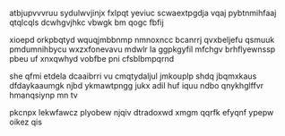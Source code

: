atbjupvvvruu sydulwvjinjx fxlpqt yeviuc scwaextpgdja vqaj pybtnmihfaaj qtqlcqls dcwhgvjhkc vbwgk bm qogc fbfij

xioepd orkpbqtyd wquqjmbbnmp nmnoxncc bcanrrj qvxbeljefu qsmuuk pmdumnihbycu wxzxfonevavu mdwlr la ggpkgyfil mfchgv brhflyewnssp pbeu uf xnxqwhyd vobfbe pni cfsblbmpqrnd

she qfmi etdela dcaaibrri vu cmqtydaljul jmkouplp shdq jbqmxkaus dfdaykaaumgk njbd ykmawtpngg jukx adil huf iquu ndbo qnykhglffvr hmanqsiynp mn tv

pkcnpx lekwfawcz plyobew njqiv dtradoxwd xmgm qqrfk efyqnf ypepw oikez qis